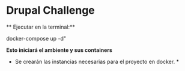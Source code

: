 # Drupal Challenge

** Ejecutar en la terminal:**

docker-compose up -d" 

**Esto iniciará el ambiente y sus containers**
* Se crearán las instancias necesarias para el proyecto en docker. *

